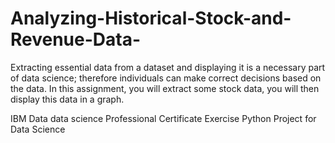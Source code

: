 # Analyzing-Historical-Stock-and-Revenue-Data-
Extracting essential data from a dataset and displaying it is a necessary part of data science; therefore individuals can make correct decisions based on the data. In this assignment, you will extract some stock data, you will then display this data in a graph.

IBM Data data science Professional Certificate Exercise
Python Project for Data Science


